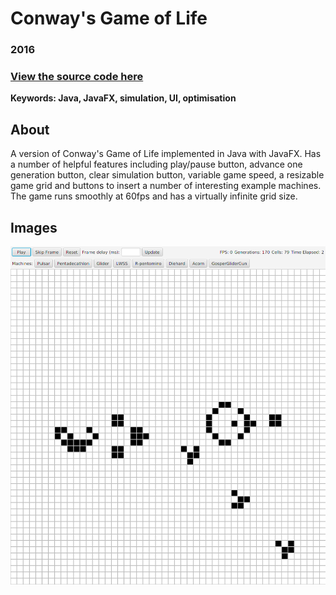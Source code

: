 # Conway's Game of Life

### 2016

### [View the source code here](https://github.com/atjallen/game-of-life)

**Keywords: Java, JavaFX, simulation, UI, optimisation**

## About

A version of Conway's Game of Life implemented in Java with JavaFX. Has a number of helpful features including play/pause button, advance one generation button, clear simulation button, variable game speed, a resizable game grid and buttons to insert a number of interesting example machines. The game runs smoothly at 60fps and has a virtually infinite grid size.

## Images

![gameplay](/assets/images/gameoflife/gameplay.png)
